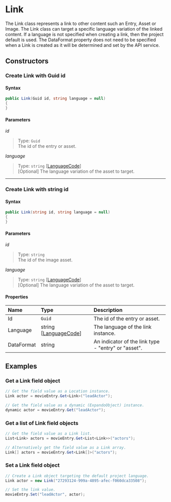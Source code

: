 # Link

The Link class represents a link to other content such an Entry, Asset or Image. The Link class can target a specific language variation of the linked content. If a language is not specified when creating a link, then the project default is used. The DataFormat property does not need to be specified when a Link is created as it will be determined and set by the API service.

## Constructors

### Create Link with Guid id

#### Syntax

```cs
public Link(Guid id, string language = null)
{
}
```

#### Parameters

*id*
> Type: `Guid`  
> The id of the entry or asset.

*language*
> Type: `string` [[LanguageCode](/key-concepts/localization.md)]  
> [Optional] The language variation of the asset to target.

---




### Create Link with string id

#### Syntax

```cs
public Link(string id, string language = null)
{
}
```

#### Parameters

*id*
> Type: `string`  
> The id of the image asset.

*language*
> Type: `string` [[LanguageCode](/key-concepts/localization.md)]  
> [Optional] The language variation of the asset to target.

#### Properties

| Name | Type | Description |
| :--- | :--- | :---------- |
| Id | `Guid` | The id of the entry or asset. |
| Language | string [[LanguageCode](/key-concepts/localization.md)] | The language of the link instance. |
| DataFormat | string | An indicator of the link type - "entry" or "asset". |

## Examples

### Get a Link field object

```cs
// Get the field value as a Location instance.
Link actor = movieEntry.Get<Link>("leadActor");

// Get the field value as a dynamic (ExpandoObject) instance.
dynamic actor = movieEntry.Get("leadActor");
```

### Get a list of Link field objects

```cs
// Get the field value as a Link list.
List<Link> actors = movieEntry.Get<List<Link>>("actors");

// Alternatively get the field value as a Link array.
Link[] actors = movieEntry.Get<Link[]>("actors");
```

### Set a Link field object

```cs
// Create a Link object targeting the default project language.
Link actor = new Link("27293124-999a-4895-afec-f060dca33508");

// Set the link value.
movieEntry.Set("leadActor", actor);
```
